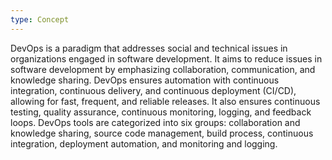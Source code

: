 ```yaml
---
type: Concept
---
```


DevOps is a paradigm that addresses social and technical issues in organizations engaged in software development. It aims to reduce issues in software development by emphasizing collaboration, communication, and knowledge sharing. DevOps ensures automation with continuous integration, continuous delivery, and continuous deployment (CI/CD), allowing for fast, frequent, and reliable releases. It also ensures continuous testing, quality assurance, continuous monitoring, logging, and feedback loops. DevOps tools are categorized into six groups: collaboration and knowledge sharing, source code management, build process, continuous integration, deployment automation, and monitoring and logging.